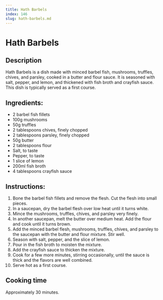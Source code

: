 ```yaml
---
title: Hath Barbels
index: 146
slug: hath-barbels.md
---
```


# Hath Barbels

## Description
Hath Barbels is a dish made with minced barbel fish, mushrooms, truffles, chives, and parsley, cooked in a butter and flour sauce. It is seasoned with salt, pepper, and lemon, and thickened with fish broth and crayfish sauce. This dish is typically served as a first course.

## Ingredients:
- 2 barbel fish fillets
- 100g mushrooms
- 50g truffles
- 2 tablespoons chives, finely chopped
- 2 tablespoons parsley, finely chopped
- 50g butter
- 2 tablespoons flour
- Salt, to taste
- Pepper, to taste
- 1 slice of lemon
- 200ml fish broth
- 4 tablespoons crayfish sauce

## Instructions:
1. Bone the barbel fish fillets and remove the flesh. Cut the flesh into small pieces.
2. In a saucepan, dry the barbel flesh over low heat until it turns white.
3. Mince the mushrooms, truffles, chives, and parsley very finely.
4. In another saucepan, melt the butter over medium heat. Add the flour and cook until it turns brown.
5. Add the minced barbel flesh, mushrooms, truffles, chives, and parsley to the saucepan with the butter and flour mixture. Stir well.
6. Season with salt, pepper, and the slice of lemon.
7. Pour in the fish broth to moisten the mixture.
8. Add the crayfish sauce to thicken the mixture.
9. Cook for a few more minutes, stirring occasionally, until the sauce is thick and the flavors are well combined.
10. Serve hot as a first course.

## Cooking time
Approximately 30 minutes.